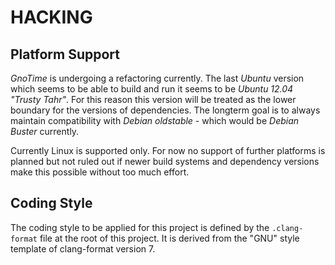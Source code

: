 # HACKING

## Platform Support

_GnoTime_ is undergoing a refactoring currently. The last _Ubuntu_ version which
seems to be able to build and run it seems to be _Ubuntu 12.04 "Trusty Tahr"_.
For this reason this version will be treated as the lower boundary for the
versions of dependencies. The longterm goal is to always maintain compatibility
with _Debian oldstable_ - which would be _Debian Buster_ currently.

Currently Linux is supported only. For now no support of further platforms is
planned but not ruled out if newer build systems and dependency versions make
this possible without too much effort.

## Coding Style

The coding style to be applied for this project is defined by the
`.clang-format` file at the root of this project. It is derived from the "GNU"
style template of clang-format version 7.
